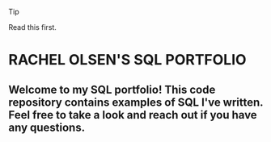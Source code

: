 > [!TIP]
> Read this first.

# RACHEL OLSEN'S SQL PORTFOLIO
## Welcome to my SQL portfolio! This code repository contains examples of SQL I've written. Feel free to take a look and reach out if you have any questions.

